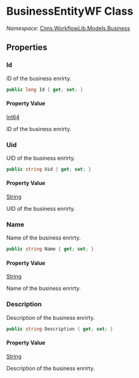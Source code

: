 # BusinessEntityWF Class 

*Namespace*: [Cims.WorkflowLib.Models.Business](Cims.WorkflowLib.Models.Business.md)

## Properties

### Id

ID of the business enrirty.

```C#
public long Id { get; set; }
```

#### Property Value

[Int64](https://learn.microsoft.com/en-us/dotnet/api/system.int64)

ID of the business enrirty.

### Uid

UID of the business enrirty.

```C#
public string Uid { get; set; }
```

#### Property Value

[String](https://learn.microsoft.com/en-us/dotnet/api/system.string)

UID of the business enrirty.

### Name

Name of the business enrirty.

```C#
public string Name { get; set; }
```

#### Property Value

[String](https://learn.microsoft.com/en-us/dotnet/api/system.string)

Name of the business enrirty.

### Description

Description of the business enrirty.

```C#
public string Description { get; set; }
```

#### Property Value

[String](https://learn.microsoft.com/en-us/dotnet/api/system.string)

Description of the business enrirty.

